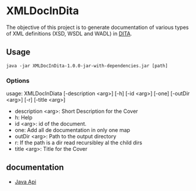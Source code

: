 # XMLDocInDita

The objective of this project is to generate documentation of various types of XML definitions (XSD, WSDL and WADL) in [DITA][a3775041].

## Usage
`java -jar XMLDocInDita-1.0.0-jar-with-dependencies.jar [path]`
### Options
usage: XMLDocInDiata [-description \<arg\>] [-h] [-id \<arg\>] [-one] [-outDir        \<arg\>] [-r] [-title \<arg\>]
- description \<arg\>: Short Description for the Cover
- h:                   Help
- id \<arg\>:            id of the document.
- one:                 Add all de documentation in only one map
- outDir \<arg\>:        Path to the output directory
- r:                   If the path is a dir read recursibley al the child dirs
- title \<arg\>:         Title for the Cover

## documentation
- [Java Api][c036cfd1]

  [a3775041]: https://www.dita-ot.org/ "dita-ot"
  [c036cfd1]: apidocs/index.html "JavaDoc"
